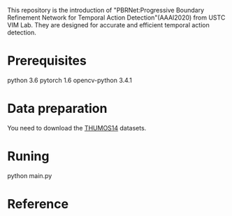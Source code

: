 This repository is the introduction of "PBRNet:Progressive Boundary Refinement Network for Temporal Action Detection"(AAAI2020) from USTC VIM Lab. They are designed for accurate and efficient temporal action detection.

# Prerequisites
python 3.6
pytorch 1.6
opencv-python 3.4.1

# Data preparation
You need to download the [THUMOS14](http://crcv.ucf.edu/THUMOS14/) datasets.

# Runing
python main.py

# Reference
